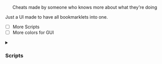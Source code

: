 <p align="center">Cheats made by someone who knows more about what they're doing</p>


Just a UI made to have all bookmarklets into one.

- [ ] More Scripts
- [ ] More colors for GUI

<details><summary><h3>Scripts</h3></summary>
[Test](https://youtube.com)
</details>

